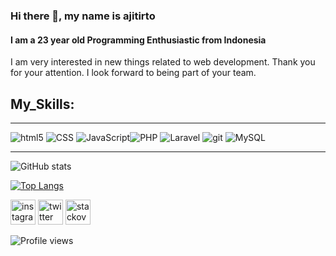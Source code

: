 ### Hi there 👋, my name is **ajitirto**
####  I am a 23 year old  Programming Enthusiastic from Indonesia

I am very interested in new things related to web development.
Thank you for your attention.
I look forward to being part of your team.

## My_Skills: 

---

<img alt="html5" src="https://img.shields.io/badge/-HTML5-E34F26?style=flat-square&logo=html5&logoColor=white" /> <img alt="CSS" src="https://img.shields.io/badge/-CSS-1572B6?style=flat-square&logo=css3&logoColor=white" /> <img alt="JavaScript" src="https://img.shields.io/badge/-JavaScript-F5D032?style=flat-square&logo=javascript&logoColor=white" /><img alt="PHP" src="https://img.shields.io/badge/-PHP-7377AD?style=flat-square&logo=php&logoColor=white" /> <img alt="Laravel" src="https://img.shields.io/badge/-Laravel-F35045?style=flat-square&logo=laravel&logoColor=white" /> <img alt="git" src="https://img.shields.io/badge/-Git-F05032?style=flat-square&logo=git&logoColor=white" />  <img alt="MySQL" src="https://img.shields.io/badge/-MySQL-005E86?style=flat-square&logo=mysql&logoColor=white" /> 


---

![GitHub stats](https://github-readme-stats.vercel.app/api?username=ajitirto&show_icons=true)  

[![Top Langs](https://github-readme-stats.vercel.app/api/top-langs/?username=ajitirto&layout=compact)](https://github.com/anuraghazra/github-readme-stats)

  
 [<img src='https://cdn.jsdelivr.net/npm/simple-icons@3.0.1/icons/instagram.svg' alt='instagram' height='40'>](https://www.instagram.com/aji_tirto_prayogo/)  [<img src='https://cdn.jsdelivr.net/npm/simple-icons@3.0.1/icons/twitter.svg' alt='twitter' height='40'>](https://twitter.com/prayogo_tirto)  [<img src='https://cdn.jsdelivr.net/npm/simple-icons@3.0.1/icons/stackoverflow.svg' alt='stackoverflow' height='40'>](https://stackoverflow.com/users/7392280)  

![Profile views](https://gpvc.arturio.dev/ajitirto)  



